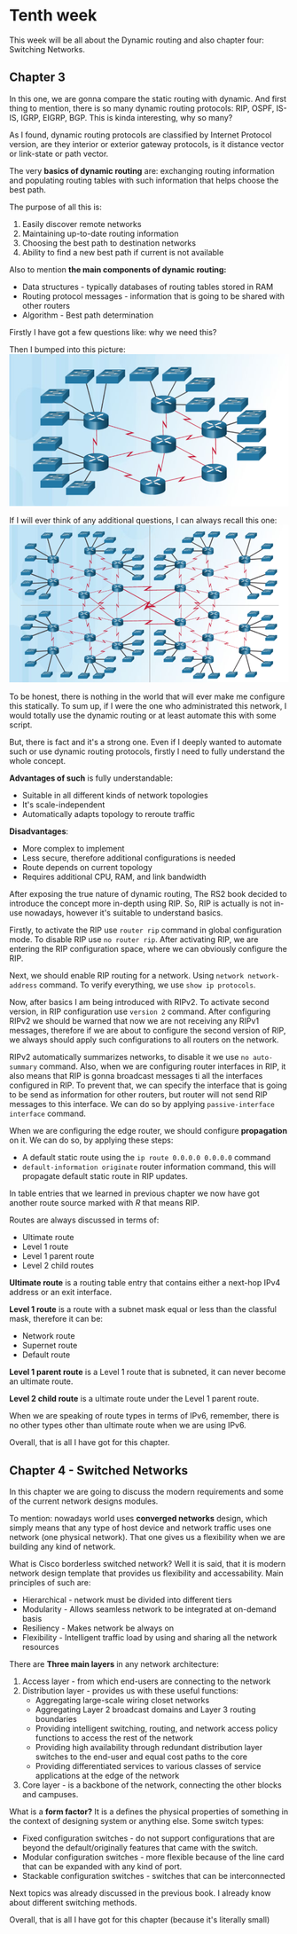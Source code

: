 # Tenth week

This week will be all about the Dynamic routing and also chapter four: Switching Networks.

## Chapter 3
In this one, we are gonna compare the static routing with dynamic. And first thing to mention, there is so many dynamic routing protocols: RIP, OSPF, IS-IS, IGRP, EIGRP, BGP. This is kinda interesting, why so many?

As I found, dynamic routing protocols are classified by Internet Protocol version, are they interior or exterior gateway protocols, is it distance vector or link-state or path vector.

The very **basics of dynamic routing** are: exchanging routing information and populating routing tables with such information that helps choose the best path.

The purpose of all this is:
1. Easily discover remote networks
1. Maintaining up-to-date routing information
1. Choosing the best path to destination networks
1. Ability to find a new best path if current is not available

Also to mention **the main components of dynamic routing:**
- Data structures - typically databases of routing tables stored in RAM
- Routing protocol messages - information that is going to be shared with other routers
- Algorithm - Best path determination

Firstly I have got a few questions like: why we need this?

Then I bumped into this picture:
![alt](../img/week-10-1.png)

If I will ever think of any additional questions, I can always recall this one:
![alt](../img/week-10-2.png)

To be honest, there is nothing in the world that will ever make me configure this statically. To sum up, if I were the one who administrated this network, I would totally use the dynamic routing or at least automate this with some script.

But, there is fact and it's a strong one. Even if I deeply wanted to automate such or use dynamic routing protocols, firstly I need to fully understand the whole concept.

**Advantages of such** is fully understandable:
- Suitable in all different kinds of network topologies
- It's scale-independent
- Automatically adapts topology to reroute traffic

**Disadvantages**:
- More complex to implement
- Less secure, therefore additional configurations is needed
- Route depends on current topology
- Requires additional CPU, RAM, and link bandwidth

After exposing the true nature of dynamic routing, The RS2 book decided to introduce the concept more in-depth using RIP. So, RIP is actually is not in-use nowadays, however it's suitable to understand basics.

Firstly, to activate the RIP use `router rip` command in global configuration mode.
To disable RIP use `no router rip`. After activating RIP, we are entering the RIP configuration space, where we can obviously configure the RIP.

Next, we should enable RIP routing for a network. Using `network network-address` command. To verify everything, we use `show ip protocols`.

Now, after basics I am being introduced with RIPv2. To activate second version, in RIP configuration use `version 2` command. After configuring RIPv2 we should be warned that now we are not receiving any RIPv1 messages, therefore if we are about to configure the second version of RIP, we always should apply such configurations to all routers on the network.

RIPv2 automatically summarizes networks, to disable it we use `no auto-summary` command. Also, when we are configuring router interfaces in RIP, it also means that RIP is gonna broadcast messages ti all the interfaces configured in RIP. To prevent that, we can specify the interface that is going to be send as information for other routers, but router will not send RIP messages to this interface. We can do so by applying `passive-interface interface` command.

When we are configuring the edge router, we should configure **propagation** on it. We can do so, by applying these steps:
- A default static route using the `ip route 0.0.0.0 0.0.0.0` command
- `default-information originate` router information command, this will propagate default static route in RIP updates.

In table entries that we learned in previous chapter we now have got another route source marked with *R* that means RIP.

Routes are always discussed in terms of:
- Ultimate route
- Level 1 route
- Level 1 parent route
- Level 2 child routes

**Ultimate route** is a routing table entry that contains either a next-hop IPv4 address or an exit interface.

**Level 1 route** is a route with a subnet mask equal or less than the classful mask, therefore it can be:
- Network route
- Supernet route
- Default route

**Level 1 parent route** is a Level 1 route that is subneted, it can never become an ultimate route.

**Level 2 child route** is a ultimate route under the Level 1 parent route.

When we are speaking of route types in terms of IPv6, remember, there is no other types other than ultimate route when we are using IPv6.

Overall, that is all I have got for this chapter.

## Chapter 4 - Switched Networks
In this chapter we are going to discuss the modern requirements and some of the current network designs modules.

To mention: nowadays world uses **converged networks** design, which simply means that any type of host device and network traffic uses one network (one physical network). That one gives us a flexibility when we are building any kind of network.

What is Cisco borderless switched network? Well it is said, that it is modern network design template that provides us flexibility and accessability. Main principles of such are:
- Hierarchical - network must be divided into different tiers
- Modularity - Allows seamless network to be integrated at on-demand basis
- Resiliency - Makes network be always on
- Flexibility - Intelligent traffic load by using and sharing all the network resources

There are **Three main layers** in any network architecture:
1. Access layer - from which end-users are connecting to the network
1. Distribution layer - provides us with these useful functions:
    - Aggregating large-scale wiring closet networks
    - Aggregating Layer 2 broadcast domains and Layer 3 routing boundaries
    - Providing intelligent switching, routing, and network access policy functions to access the rest of the network
    - Providing high availability through redundant distribution layer switches to the end-user and equal cost paths to the core
    - Providing differentiated services to various classes of service applications at the edge of the network
1. Core layer - is a backbone of the network, connecting the other blocks and campuses.

What is a **form factor?** It is a defines the physical properties of something in the context of designing system or anything else. Some switch types:
- Fixed configuration switches - do not support configurations that are beyond the default/originally features that came with the switch.
- Modular configuration switches - more flexible because of the line card that can be expanded with any kind of port.
- Stackable configuration switches - switches that can be interconnected

Next topics was already discussed in the previous book. I already know about different switching methods. 

Overall, that is all I have got for this chapter (because it's literally small)
